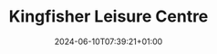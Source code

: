 ---
date: 2024-06-10T07:39:21+01:00
title: Kingfisher Leisure Centre
latitude: 52.03620184015773
longitude: 0.7340587308937416
url: https://foursquare.com/v/4bd70fb86f649521d8d471ec
category: checkin
---